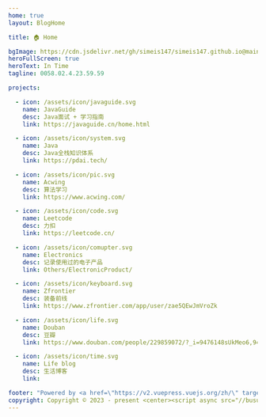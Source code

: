 ```yaml
---
home: true
layout: BlogHome

title: 🏠️ Home

bgImage: https://cdn.jsdelivr.net/gh/simeis147/simeis147.github.io@main/src/.vuepress/public/assets/bgImage/iTab-1k6ljv.webp
heroFullScreen: true
heroText: In Time
tagline: 0058.02.4.23.59.59 

projects:

  - icon: /assets/icon/javaguide.svg
    name: JavaGuide
    desc: Java面试 + 学习指南
    link: https://javaguide.cn/home.html

  - icon: /assets/icon/system.svg
    name: Java
    desc: Java全栈知识体系
    link: https://pdai.tech/

  - icon: /assets/icon/pic.svg
    name: Acwing
    desc: 算法学习
    link: https://www.acwing.com/

  - icon: /assets/icon/code.svg
    name: Leetcode
    desc: 力扣
    link: https://leetcode.cn/

  - icon: /assets/icon/comupter.svg
    name: Electronics
    desc: 记录使用过的电子产品
    link: Others/ElectronicProduct/

  - icon: /assets/icon/keyboard.svg
    name: Zfrontier
    desc: 装备前线
    link: https://www.zfrontier.com/app/user/zae5QEwJmVroZk

  - icon: /assets/icon/life.svg
    name: Douban
    desc: 豆瓣
    link: https://www.douban.com/people/229859072/?_i=9476148sUkMeo6,9476174sUkMeo6

  - icon: /assets/icon/time.svg
    name: Life blog
    desc: 生活博客
    link: 

footer: "Powered by <a href=\"https://v2.vuepress.vuejs.org/zh/\" target=\"_blank\"> VuePress </a> | Theme <a href=\"https://theme-hope.vuejs.press/zh/\" target=\"_blank\"> Hope </a> "
copyright: Copyright © 2023 - present <center><script async src="//busuanzi.ibruce.info/busuanzi/2.3/busuanzi.pure.mini.js"></script><span id="busuanzi_container_site_pv" style='display:none'>本站总访问量 <span id="busuanzi_value_site_pv"></span> 次 </span> <span id="busuanzi_container_site_uv" style='display:none'> | 本站访客数 <span id="busuanzi_value_site_uv"></span> 人次 <span id="busuanzi_container_page_pv" style='display:none'> | 本文总阅读量 <span id="busuanzi_value_page_pv"></span> 次</center>
---
```

